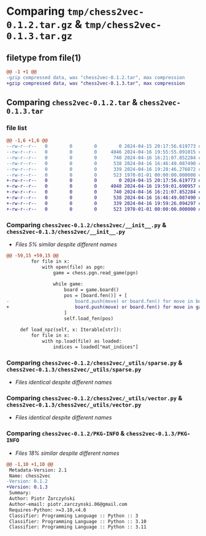 # Comparing `tmp/chess2vec-0.1.2.tar.gz` & `tmp/chess2vec-0.1.3.tar.gz`

## filetype from file(1)

```diff
@@ -1 +1 @@
-gzip compressed data, was "chess2vec-0.1.2.tar", max compression
+gzip compressed data, was "chess2vec-0.1.3.tar", max compression
```

## Comparing `chess2vec-0.1.2.tar` & `chess2vec-0.1.3.tar`

### file list

```diff
@@ -1,6 +1,6 @@
--rw-r--r--   0        0        0        0 2024-04-15 20:17:56.619773 chess2vec-0.1.2/README.md
--rw-r--r--   0        0        0     4046 2024-04-16 19:55:55.091015 chess2vec-0.1.2/chess2vec/__init__.py
--rw-r--r--   0        0        0      740 2024-04-16 16:21:07.852284 chess2vec-0.1.2/chess2vec/_utils/sparse.py
--rw-r--r--   0        0        0      538 2024-04-16 16:46:49.087490 chess2vec-0.1.2/chess2vec/_utils/vector.py
--rw-r--r--   0        0        0      339 2024-04-16 19:28:46.276872 chess2vec-0.1.2/pyproject.toml
--rw-r--r--   0        0        0      523 1970-01-01 00:00:00.000000 chess2vec-0.1.2/PKG-INFO
+-rw-r--r--   0        0        0        0 2024-04-15 20:17:56.619773 chess2vec-0.1.3/README.md
+-rw-r--r--   0        0        0     4048 2024-04-16 19:59:01.690957 chess2vec-0.1.3/chess2vec/__init__.py
+-rw-r--r--   0        0        0      740 2024-04-16 16:21:07.852284 chess2vec-0.1.3/chess2vec/_utils/sparse.py
+-rw-r--r--   0        0        0      538 2024-04-16 16:46:49.087490 chess2vec-0.1.3/chess2vec/_utils/vector.py
+-rw-r--r--   0        0        0      339 2024-04-16 19:59:26.094297 chess2vec-0.1.3/pyproject.toml
+-rw-r--r--   0        0        0      523 1970-01-01 00:00:00.000000 chess2vec-0.1.3/PKG-INFO
```

### Comparing `chess2vec-0.1.2/chess2vec/__init__.py` & `chess2vec-0.1.3/chess2vec/__init__.py`

 * *Files 5% similar despite different names*

```diff
@@ -59,15 +59,15 @@
         for file in x:
             with open(file) as pgn:
                 game = chess.pgn.read_game(pgn)
 
                 while game:
                     board = game.board()
                     pos = [board.fen()] + [
-                        board.push(move) or board.fen() for move in board.legal_moves
+                        board.push(move) or board.fen() for move in game.mainline_moves
                     ]
                     self.load_fen(pos)
 
     def load_npz(self, x: Iterable[str]):
         for file in x:
             with np.load(file) as loaded:
                 indices = loaded["mat_indices"]
```

### Comparing `chess2vec-0.1.2/chess2vec/_utils/sparse.py` & `chess2vec-0.1.3/chess2vec/_utils/sparse.py`

 * *Files identical despite different names*

### Comparing `chess2vec-0.1.2/chess2vec/_utils/vector.py` & `chess2vec-0.1.3/chess2vec/_utils/vector.py`

 * *Files identical despite different names*

### Comparing `chess2vec-0.1.2/PKG-INFO` & `chess2vec-0.1.3/PKG-INFO`

 * *Files 18% similar despite different names*

```diff
@@ -1,10 +1,10 @@
 Metadata-Version: 2.1
 Name: chess2vec
-Version: 0.1.2
+Version: 0.1.3
 Summary: 
 Author: Piotr Żarczyński
 Author-email: piotr.zarczynski.06@gmail.com
 Requires-Python: >=3.10,<4.0
 Classifier: Programming Language :: Python :: 3
 Classifier: Programming Language :: Python :: 3.10
 Classifier: Programming Language :: Python :: 3.11
```

